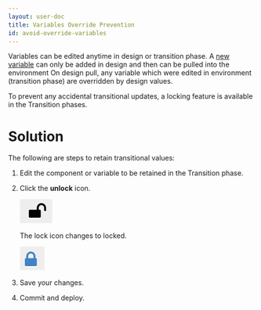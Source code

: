 ```yaml
---
layout: user-doc
title: Variables Override Prevention
id: avoid-override-variables
---
```


Variables can be edited anytime in design or transition phase. A <a href="/user/design/add-a-variable.html">new variable</a> can only be added in design and then can be pulled into the environment
On design pull, any variable which were edited in environment (transition phase) are overridden by design values.

To prevent any accidental transitional updates, a locking feature is available in the Transition phases.

# Solution

The following are steps to retain transitional values:


1. Edit the component or variable to be retained in the Transition phase.
2. Click the **unlock** icon.
  
    ![Unlock](/assets/docs/local/images/unlock.png)
  
    The lock icon changes to locked.
  
    ![Lock](/assets/docs/local/images/lock.png)
    
3. Save your changes.
4. Commit and deploy.
